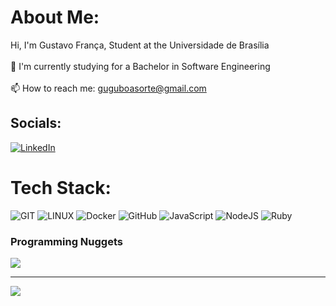 # About Me:
Hi, I'm Gustavo França, Student at the Universidade de Brasília<br><br>🔬 I'm currently studying for a Bachelor in Software Engineering<br><br>📫 How to reach me: guguboasorte@gmail.com


## Socials:
[![LinkedIn](https://img.shields.io/badge/LinkedIn-%230077B5.svg?logo=linkedin&logoColor=white)](https://linkedin.com/in/gustavofbs) 

# Tech Stack:
![GIT](https://img.shields.io/badge/Git-fc6d26?style=flat&logo=git&logoColor=white) ![LINUX](https://img.shields.io/badge/Linux-FCC624?style=flat&logo=linux&logoColor=black) ![Docker](https://img.shields.io/badge/docker-%230db7ed.svg?style=flat&logo=docker&logoColor=white) ![GitHub](https://img.shields.io/badge/GitHub-%23121011.svg?style=flat&logo=github&logoColor=white) ![JavaScript](https://img.shields.io/badge/javascript-%23323330.svg?style=flat&logo=javascript&logoColor=%23F7DF1E) ![NodeJS](https://img.shields.io/badge/node.js-6DA55F?style=flat&logo=node.js&logoColor=white) ![Ruby](https://img.shields.io/badge/ruby-%23CC342D.svg?style=flat&logo=ruby&logoColor=white)

### Programming Nuggets
![](https://quotes-github-readme.vercel.app/api?type=horizontal&theme=gruvbox)

---
[![](https://visitcount.itsvg.in/api?id=gustavofbs&icon=0&color=0)](https://visitcount.itsvg.in)

<!-- Proudly created with GPRM ( https://gprm.itsvg.in ) -->
